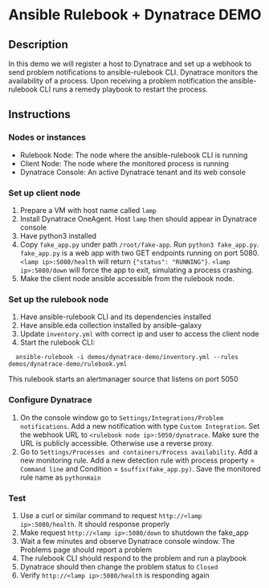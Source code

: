# Ansible Rulebook + Dynatrace DEMO

## Description
In this demo we will register a host to Dynatrace and set up a webhook to send
problem notifications to ansible-rulebook CLI. Dynatrace monitors the
availability of a process. Upon receiving a problem notification the ansible-
rulebook CLI runs a remedy playbook to restart the process.

## Instructions
### Nodes or instances
* Rulebook Node: The node where the ansible-rulebook CLI is running
* Client Node: The node where the monitored process is running
* Dynatrace Console: An active Dynatrace tenant and its web console

### Set up client node
1. Prepare a VM with host name called `lamp`
2. Install Dynatrace OneAgent. Host `lamp` then should appear in Dynatrace
console
3. Have python3 installed
4. Copy `fake_app.py` under path `/root/fake-app`. Run `python3 fake_app.py`.
`fake_app.py` is a web app with two GET endpoints running on port 5080.
`<lamp ip>:5080/health` will return `{"status": "RUNNING"}`.
`<lamp ip>:5080/down` will force the app to exit, simulating a process
crashing.
5. Make the client node ansible accessible from the rulebook node.

### Set up the rulebook node
1. Have ansible-rulebook CLI and its dependencies installed
2. Have ansible.eda collection installed by ansible-galaxy
3. Update `inventory.yml` with correct ip and user to access the client node
4. Start the rulebook CLI:
```shell
  ansible-rulebook -i demos/dynatrace-demo/inventory.yml --rules demos/dynatrace-demo/rulebook.yml
```
This rulebook starts an alertmanager source that listens on port 5050

### Configure Dynatrace
1. On the console window go to `Settings/Integrations/Problem notifications`.
Add a new notification with type `Custom Integration`. Set the webhook URL to
`<rulebook node ip>:5050/dynatrace`. Make sure the URL is publicly accessible.
Otherwise use a reverse proxy.
2. Go to `Settings/Processes and containers/Process availability`. Add a new
monitoring rule. Add a new detection rule with process property = `Command line`
and Condition = `$suffix(fake_app.py)`. Save the monitored rule name as
`pythonmain`

### Test
1. Use a curl or similar command to request `http://<lamp ip>:5080/health`. It
should response properly
2. Make request `http://<lamp ip>:5080/down` to shutdown the fake_app
3. Wait a few minutes and observe Dynatrace console window. The Problems page
should report a problem
4. The rulebook CLI should respond to the problem and run a playbook
5. Dynatrace should then change the problem status to `Closed`
6. Verify `http://<lamp ip>:5080/health` is responding again
